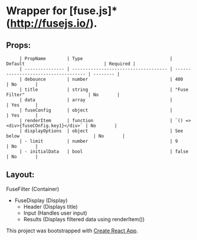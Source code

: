 # Wrapper for [fuse.js]*(http://fusejs.io/).

## Props:

         | PropName        | Type                                 | Default                              | Required |
         | --------------- | ------------------------------------ | ------------------------------------ | -------- |
         | debounce        | number                               | 400                                  | No       |
         | title           | string                               | "Fuse Filter"                        | No       |
         | data            | array                                |                                      | Yes      |
         | fuseConfig      | object                               |                                      | Yes      |
         | renderItem      | function                             | `() => <div>{fuseCOnfig.key1}</div>` | No       |
         | displayOptions  | object                               | See below                            | No       |
         | - limit         | number                               | 9                                    | No       |
         | - initialData   | bool                                 | false                                | No       |


## Layout:

FuseFilter (Container)
- FuseDisplay (Display)
  - Header (Displays title)
  - Input  (Handles user input)
  - Results (Displays filtered data using renderItem())


This project was bootstrapped with [Create React App](https://github.com/facebookincubator/create-react-app).

